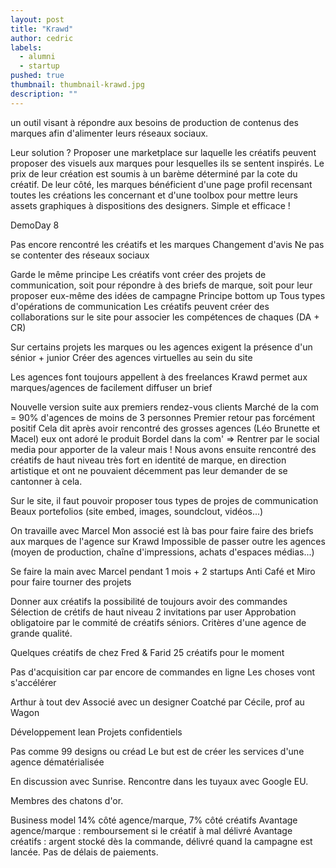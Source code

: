 ```yaml
---
layout: post
title: "Krawd"
author: cedric
labels:
  - alumni
  - startup
pushed: true
thumbnail: thumbnail-krawd.jpg
description: ""
---
```


un outil visant à répondre aux besoins de production de contenus des marques afin d'alimenter leurs réseaux sociaux.

Leur solution ? Proposer une marketplace sur laquelle les créatifs peuvent proposer des visuels aux marques pour lesquelles ils se sentent inspirés. Le prix de leur création est soumis à un barème déterminé par la cote du créatif. De leur côté, les marques bénéficient d'une page profil recensant toutes les créations les concernant et d'une toolbox pour mettre leurs assets graphiques à dispositions des designers. Simple et efficace !


DemoDay 8

Pas encore rencontré les créatifs et les marques
Changement d'avis
Ne pas se contenter des réseaux sociaux

Garde le même principe
Les créatifs vont créer des projets de communication, soit pour répondre à des briefs de marque, soit pour leur proposer eux-même des idées de campagne
Principe bottom up
Tous types d'opérations de communication
Les créatifs peuvent créer des collaborations sur le site pour associer les compétences de chaques (DA + CR)

Sur certains projets les marques ou les agences exigent la présence d'un sénior + junior
Créer des agences virtuelles au sein du site

Les agences font toujours appellent à des freelances
Krawd permet aux marques/agences de facilement diffuser un brief

Nouvelle version suite aux premiers rendez-vous clients
Marché de la com = 90% d'agences de moins de 3 personnes
Premier retour pas forcément positif
Cela dit après avoir rencontré des grosses agences (Léo Brunette et Macel) eux ont adoré le produit
Bordel dans la com' => Rentrer par le social media pour apporter de la valeur mais !
Nous avons ensuite rencontré des créatifs de haut niveau très fort en identité de marque, en direction artistique et ont ne pouvaient décemment pas leur demander de se cantonner à cela.

Sur le site, il faut pouvoir proposer tous types de projes de communication
Beaux portefolios (site embed, images, soundclout, vidéos...)

On travaille avec Marcel
Mon associé est là bas pour faire faire des briefs aux marques de l'agence sur Krawd
Impossible de passer outre les agences (moyen de production, chaîne d'impressions, achats d'espaces médias...)

Se faire la main avec Marcel pendant 1 mois + 2 startups Anti Café et Miro pour faire tourner des projets

Donner aux créatifs la possibilité de toujours avoir des commandes
Sélection de crétifs de haut niveau
2 invitations par user
Approbation obligatoire par le commité de créatifs séniors.
Critères d'une agence de grande qualité.

Quelques créatifs de chez Fred & Farid
25 créatifs pour le moment

Pas d'acquisition car par encore de commandes en ligne
Les choses vont s'accélérer

Arthur à tout dev
Associé avec un designer
Coatché par Cécile, prof au Wagon

Développement lean
Projets confidentiels

Pas comme 99 designs ou créad
Le but est de créer les services d'une agence dématérialisée

En discussion avec Sunrise.
Rencontre dans les tuyaux avec Google EU.

Membres des chatons d'or.

Business model 14% côté agence/marque, 7% côté créatifs
Avantage agence/marque : remboursement si le créatif à mal délivré
Avantage créatifs : argent stocké dès la commande, délivré quand la campagne est lancée. Pas de délais de paiements.










